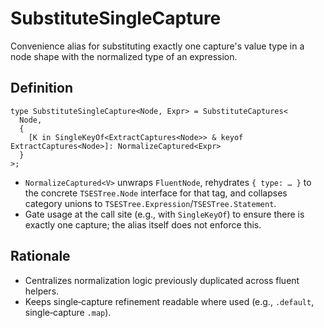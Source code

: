 # SubstituteSingleCapture

Convenience alias for substituting exactly one capture's value type in a node
shape with the normalized type of an expression.

## Definition

```
type SubstituteSingleCapture<Node, Expr> = SubstituteCaptures<
  Node,
  {
    [K in SingleKeyOf<ExtractCaptures<Node>> & keyof ExtractCaptures<Node>]: NormalizeCaptured<Expr>
  }
>;
```

- `NormalizeCaptured<V>` unwraps `FluentNode`, rehydrates `{ type: … }` to the
  concrete `TSESTree.Node` interface for that tag, and collapses category unions
  to `TSESTree.Expression`/`TSESTree.Statement`.
- Gate usage at the call site (e.g., with `SingleKeyOf`) to ensure there is
  exactly one capture; the alias itself does not enforce this.

## Rationale

- Centralizes normalization logic previously duplicated across fluent helpers.
- Keeps single‑capture refinement readable where used (e.g., `.default`,
  single‑capture `.map`).

